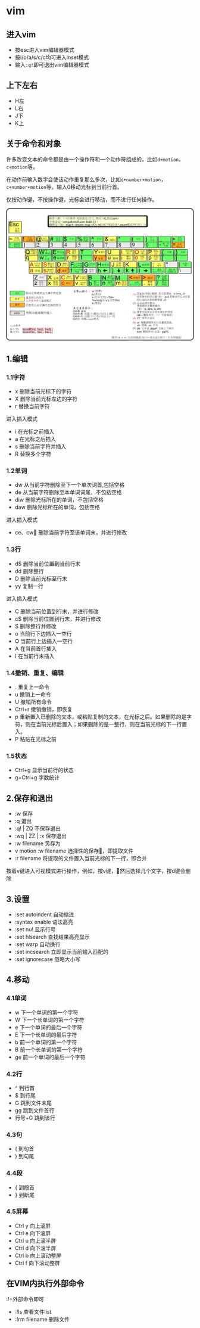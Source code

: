 # vim

## 进入vim

* 按esc进入vim编辑器模式
* 按i/o/a/s/c/c均可进入inset模式
* 输入`:q!`即可退出vim编辑器模式

## 上下左右

* H左
* L右
* J下
* K上

## 关于命令和对象

许多改变文本的命令都是由一个操作符和一个动作符组成的，比如`d+motion`，`c+motion`等。

在动作前输入数字会使该动作重复那么多次，比如`d+number+motion`，`c+number+motion`等。输入0移动光标到当前行首。

仅按动作键，不按操作键，光标会进行移动，而不进行任何操作。

![text](vim.png)

## 1.编辑

### 1.1字符

* x  删除当前光标下的字符
* X  删除当前光标左边的字符
* r  替换当前字符

进入插入模式

* i  在光标之前插入
* a  在光标之后插入
* s  删除当前字符并插入
* R  替换多个字符

### 1.2单词

* dw  从当前字符删除至下一个单次词首,包括空格
* de  从当前字符删除至本单词词尾，不包括空格
* diw  删除光标所在的单词，不包括空格
* daw  删除光标所在的单词，包括空格

进入插入模式

* ce、cw  删除当前字符至该单词末，并进行修改

### 1.3行

* d$  删除当前位置到当前行末
* dd  删除整行
* D   删除当前光标至行末
* yy  复制一行

进入插入模式

* C  删除当前位置到行末，并进行修改
* c$  删除当前位置到行末，并进行修改
* S  删除整行并修改
* o  当前行下边插入一空行
* O  当前行上边插入一空行
* A  在当前首行插入
* I  在当前行末插入

### 1.4撤销、重复、编辑

* .  重复上一命令
* u  撤销上一命令
* U  撤销所有命令
* Ctrl+r  撤销撤销，即恢复
* p  重新置入已删除的文本，或粘贴复制的文本，在光标之后。如果删除的是字符，则在当前光标后置入；如果删除的是一整行，则在当前光标的下一行置入。
* P  粘贴在光标之前

### 1.5状态

* Ctrl+g  显示当前行的状态
* g+Ctrl+g  字数统计

## 2.保存和退出

* :w  保存
* :q  退出
* :q! | ZQ   不保存退出
* :wq | ZZ | :x   保存退出
* :w filename   另存为
* v motion :w filename    选择性的保存，即提取文件
* :r filename   将提取的文件置入当前光标的下一行，即合并

按着v键进入可视模式进行操作，例如，按v键，然后选择几个文字，按d键会删除

## 3.设置

* :set autoindent   自动缩进
* :syntax enable   语法高亮
* :set nu!   显示行号
* :set hlsearch   查找结果高亮显示
* :set warp    自动换行
* :set incsearch   立即显示当前输入匹配的
* :set ignorecase   忽略大小写

## 4.移动

### 4.1单词

* w   下一个单词的第一个字符
* W   下一个长单词的第一个字符
* e   下一个单词的最后一个字符
* E   下一个长单词的最后字符
* b   前一个单词的第一个字符
* B   前一个长单词的第一个字符
* ge   前一个单词的最后一个字符

### 4.2行

* ^   到行首
* $   到行尾
* G  跳到文件末尾
* gg  跳到文件首行
* 行号+G  跳到该行

### 4.3句

* (   到句首
* )   到句尾

### 4.4段

* {   到段首
* }   到断尾

### 4.5屏幕

* Ctrl y   向上滚屏
* Ctrl e   向下滚屏
* Ctrl u   向上滚半屏
* Ctrl d   向下滚半屏
* Ctrl b   向上滚动整屏
* Ctrl f   向下滚动整屏

## 在VIM内执行外部命令

:!+外部命令即可

* :!ls   查看文件list
* :!rm filename   删除文件